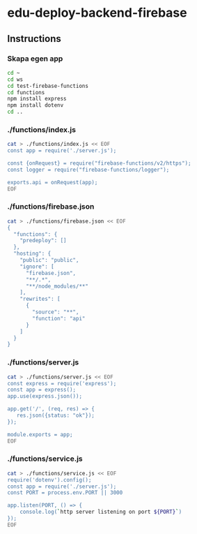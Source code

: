 # edu-deploy-backend-firebase

## Instructions

### Skapa egen app
```bash
cd ~
cd ws
cd test-firebase-functions
cd functions
npm install express
npm install dotenv
cd ..
```


### ./functions/index.js

```bash
cat > ./functions/index.js << EOF
const app = require('./server.js');

const {onRequest} = require("firebase-functions/v2/https");
const logger = require("firebase-functions/logger");

exports.api = onRequest(app);
EOF
```

### ./functions/firebase.json

```bash
cat > ./functions/firebase.json << EOF
{
  "functions": {
    "predeploy": []
  },
  "hosting": {
    "public": "public",
    "ignore": [
      "firebase.json",
      "**/.*",
      "**/node_modules/**"
    ],
    "rewrites": [
      {
        "source": "**",
        "function": "api"
      }
    ]
  }
}
```

### ./functions/server.js
```bash
cat > ./functions/server.js << EOF
const express = require('express');
const app = express();
app.use(express.json());

app.get('/', (req, res) => {
   res.json({status: "ok"});
});

module.exports = app;
EOF
```

### ./functions/service.js

```bash
cat > ./functions/service.js << EOF
require('dotenv').config();
const app = require('./server.js');
const PORT = process.env.PORT || 3000

app.listen(PORT, () => {
    console.log(`http server listening on port ${PORT}`)
});
EOF
```

